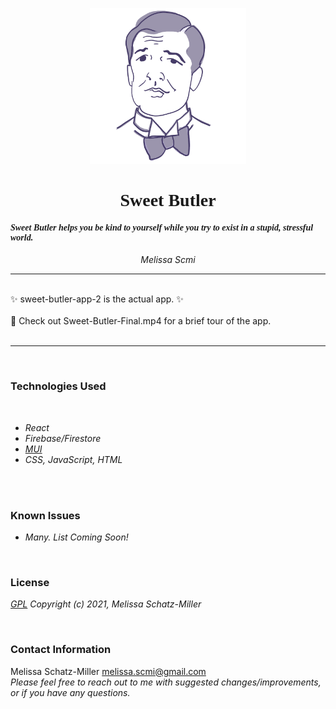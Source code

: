 <p align="center">
<img src="sweet-butler-app-2/src/img/jeeves.png" width="250">
</p>
<h1 align="center" style="font-family:georgia">Sweet Butler</h1>

<h4 style="font-family:tahoma"><em>Sweet Butler helps you be kind to yourself while you try to exist in a stupid, stressful world.</em></h3>

<p align="center">
<i>Melissa Scmi</i>
<br/>

------------------------------

<br/>
✨ sweet-butler-app-2 is the actual app. ✨<br />
<br />
🌈 Check out Sweet-Butler-Final.mp4 for a brief tour of the app.<br/><br />

------------------------------
<br/>

### Technologies Used

<br />

* _React_
* _Firebase/Firestore_
* _[MUI](https://mui.com/)_
* _CSS, JavaScript, HTML_

<br />
<br />

### Known Issues
* _Many. List Coming Soon!_

<br />

### License

_[GPL](https://opensource.org/licenses/gpl-license)_
_Copyright (c) 2021, Melissa Schatz-Miller_

<Br />

### Contact Information  

Melissa Schatz-Miller <melissa.scmi@gmail.com>  
_Please feel free to reach out to me with suggested changes/improvements, or if you have any questions._